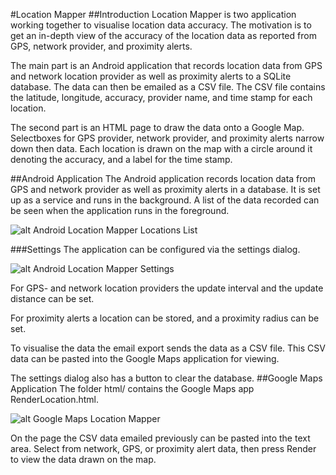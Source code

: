 #Location Mapper
##Introduction
Location Mapper is two application working together to visualise location data accuracy. The motivation is to get an in-depth view of the accuracy of the location data as reported from GPS, network provider, and proximity alerts. 

The main part is an Android application that records location data from GPS and network location provider as well as proximity alerts to a SQLite database. The data can then be emailed as a CSV file. The CSV file contains the latitude, longitude, accuracy, provider name, and time stamp for each location.

The second part is an HTML page to draw the data onto a Google Map. Selectboxes for GPS provider, network provider, and proximity alerts narrow down then data.  Each location is drawn on the map with a circle around it denoting the accuracy, and a label for the time stamp.  

##Android Application
The Android application records location data from GPS and network provider  as well as proximity alerts in a database. It is set up as a service and runs in the background. 
A list of the data recorded can be seen when the application runs in the foreground.

![alt Android Location Mapper Locations List](http://github.com/marcfasel/LocationMapper/raw/master/LocationMapperLocations.png "Android Location Mapper Locations List")

###Settings
The application can be configured via the settings dialog.
 
![alt Android Location Mapper Settings](http://github.com/marcfasel/LocationMapper/raw/master/LocationMapperSettings.png "Android Location Mapper Settings")

For GPS- and network location providers the update interval and the update distance can be set.

For proximity alerts a location can be stored, and a proximity radius can be set.

To visualise the data the email export sends the data as a CSV file. This CSV data can be pasted into the Google Maps application for viewing. 

The settings dialog also has a button to clear the database.
##Google Maps Application
The folder html/ contains the Google Maps app RenderLocation.html.

![alt Google Maps Location Mapper](http://github.com/marcfasel/LocationMapper/raw/master/GoogleMapsLocationMapper.png "Google Maps Location Mapper")

On the page the CSV data emailed previously can be pasted into the text area. Select from network, GPS, or proximity alert data, then press Render to view the data drawn on the map.  